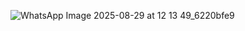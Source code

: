 ![WhatsApp Image 2025-08-29 at 12 13 49_6220bfe9](https://github.com/user-attachments/assets/325a7662-2489-42b7-b6cd-bf7e2bc5e2ce)
